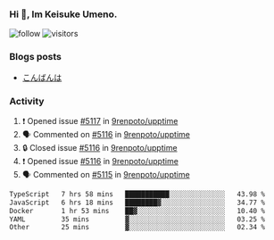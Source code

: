 ### Hi 👋, Im Keisuke Umeno.

<!--
**9renpoto/9renpoto** is a ✨ _special_ ✨ repository because its `README.md` (this file) appears on your GitHub profile.

Here are some ideas to get you started:

- 🔭 I’m currently working on ...
- 🌱 I’m currently learning ...
- 👯 I’m looking to collaborate on ...
- 🤔 I’m looking for help with ...
- 💬 Ask me about ...
- 📫 How to reach me: ...
- 😄 Pronouns: ...
- ⚡ Fun fact: ...
-->

![follow](https://img.shields.io/github/followers/9renpoto?label=Follow&style=social)
![visitors](https://komarev.com/ghpvc/?username=9renpoto&label=Profile%20views&color=0e75b6&style=flat)

### Blogs posts

<!-- BLOG-POST-LIST:START -->
- [こんばんは](https://sizu.me/9renpoto/posts/5a0i98779w97)
<!-- BLOG-POST-LIST:END -->

### Activity

<!--START_SECTION:activity-->
1. ❗ Opened issue [#5117](https://github.com/9renpoto/upptime/issues/5117) in [9renpoto/upptime](https://github.com/9renpoto/upptime)
2. 🗣 Commented on [#5116](https://github.com/9renpoto/upptime/issues/5116#issuecomment-2599662502) in [9renpoto/upptime](https://github.com/9renpoto/upptime)
3. 🔒 Closed issue [#5116](https://github.com/9renpoto/upptime/issues/5116) in [9renpoto/upptime](https://github.com/9renpoto/upptime)
4. ❗ Opened issue [#5116](https://github.com/9renpoto/upptime/issues/5116) in [9renpoto/upptime](https://github.com/9renpoto/upptime)
5. 🗣 Commented on [#5115](https://github.com/9renpoto/upptime/issues/5115#issuecomment-2599596103) in [9renpoto/upptime](https://github.com/9renpoto/upptime)
<!--END_SECTION:activity-->

<!--START_SECTION:waka-->

```txt
TypeScript   7 hrs 58 mins   ███████████░░░░░░░░░░░░░░   43.98 %
JavaScript   6 hrs 18 mins   ████████▓░░░░░░░░░░░░░░░░   34.77 %
Docker       1 hr 53 mins    ██▓░░░░░░░░░░░░░░░░░░░░░░   10.40 %
YAML         35 mins         ▓░░░░░░░░░░░░░░░░░░░░░░░░   03.25 %
Other        25 mins         ▓░░░░░░░░░░░░░░░░░░░░░░░░   02.34 %
```

<!--END_SECTION:waka-->
